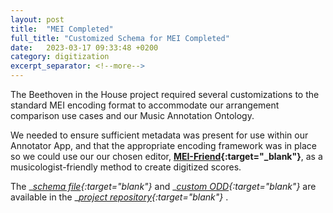 ```yaml
---
layout: post
title:  "MEI Completed"
full_title: "Customized Schema for MEI Completed"
date:   2023-03-17 09:33:48 +0200
category: digitization
excerpt_separator: <!--more-->
---
```

The Beethoven in the House project required several customizations to the standard MEI encoding format to accommodate our arrangement comparison use cases and our Music Annotation Ontology.

<!--more-->

We needed to ensure sufficient metadata was present for use within our Annotator App, and that the appropriate encoding framework was in place so we could use our our chosen editor, __[MEI-Friend](https://mei-friend.mdw.ac.at/){:target="_blank"}__, as a musicologist-friendly method to create digitized scores.

The __[schema file](https://github.com/DomesticBeethoven/data/blob/main/schema/bith.sch){:target="_blank"}__ and __[custom ODD](https://github.com/DomesticBeethoven/data/blob/main/schema/custom-bith.odd){:target="_blank"}__ are available in the __[project repository](https://github.com/DomesticBeethoven){:target="_blank"}__ .
